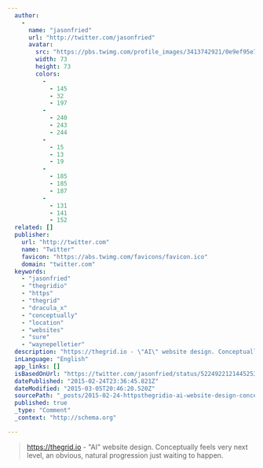 ```yaml
---
  author: 
    - 
      name: "jasonfried"
      url: "http://twitter.com/jasonfried"
      avatar: 
        src: "https://pbs.twimg.com/profile_images/3413742921/0e9ef95e76c4a965b9b177fa2267d6c1_bigger.png"
        width: 73
        height: 73
        colors: 
          - 
            - 145
            - 32
            - 197
          - 
            - 240
            - 243
            - 244
          - 
            - 15
            - 13
            - 19
          - 
            - 185
            - 185
            - 187
          - 
            - 131
            - 141
            - 152
  related: []
  publisher: 
    url: "http://twitter.com"
    name: "Twitter"
    favicon: "https://abs.twimg.com/favicons/favicon.ico"
    domain: "twitter.com"
  keywords: 
    - "jasonfried"
    - "thegridio"
    - "https"
    - "thegrid"
    - "dracula_x"
    - "conceptually"
    - "location"
    - "websites"
    - "sure"
    - "waynepelletier"
  description: "https://thegrid.io - \"AI\" website design. Conceptually feels very next level, an obvious, natural progression just waiting to happen."
  inLanguage: "English"
  app_links: []
  isBasedOnUrl: "https://twitter.com/jasonfried/status/522492212144525312"
  datePublished: "2015-02-24T23:36:45.821Z"
  dateModified: "2015-03-05T20:46:20.520Z"
  sourcePath: "_posts/2015-02-24-httpsthegridio-ai-website-design-conceptually-feels.md"
  published: true
  _type: "Comment"
  _context: "http://schema.org"

---
```

> https://thegrid.io - "AI" website design. Conceptually feels very next level, an obvious, natural progression just waiting to happen.